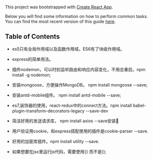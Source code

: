 This project was bootstrapped with [Create React App](https://github.com/facebookincubator/create-react-app).

Below you will find some information on how to perform common tasks.<br>
You can find the most recent version of this guide [here](https://github.com/facebookincubator/create-react-app/blob/master/packages/react-scripts/template/README.md).

## Table of Contents

- es5只有全局作用域以及函数作用域，ES6有了块级作用域。
- express的简单用法。
- 插件nodemon，可以时刻监听路由和响应内容变化，不用总重启。npm install -g nodemon;
- 安装mongoose，方便操作MongoDB。 npm install mongoose --save;
- 安装antd-mobile组件。 npm install antd-mobile --save;
- es7,装饰器的使用，react-redux中的connect方法。npm install babel-plugin-transform-decorators-legacy --save-dev
- 简洁好用的发送请求库， npm install axios --save安装

- 用户验证用cookie，和express搭配使用的插件是cookie-parser --save.
- 好用的加密库插件。npm install utility --save.

- 如果想要在jsx里运行js代码，需要使用{} 而不是();